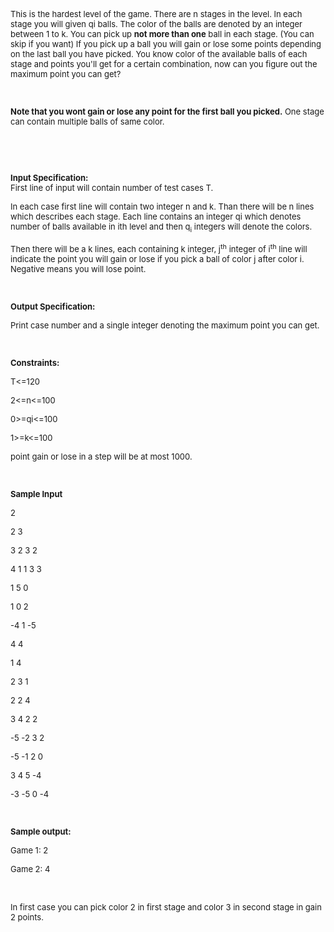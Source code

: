 <!-- P { margin-bottom: 0.08in; direction: ltr; color: rgb(0, 0, 0); }P.western { font-family: "DejaVu Sans"; font-size: 12pt; }P.cjk { font-family: "DejaVu Sans"; font-size: 12pt; }P.ctl { font-family: "DejaVu Sans"; font-size: 12pt; } -->
<p><span style="font-size: small;"> </span></p>
<p style="margin-bottom: 0in;"><span style="font-size: small;">This is the hardest level of the game. There are n stages in the level. In each stage you will given qi balls. The color of the balls are denoted by an integer between 1 to k. You can pick up <strong>not more than one</strong> ball in each stage. (You can skip if you want) If you pick up a ball you will gain or lose some points depending on the last ball you have picked.  You know color of the available balls of each stage and points you'll get for a certain combination, now can you figure out the maximum point you can get?</span></p>
<p><span style="font-size: small;"> </span></p>
<p style="margin-bottom: 0in;"><span style="font-size: small;"><br></span></p>
<p><span style="font-size: small;"> </span></p>
<p style="margin-bottom: 0in;"><span style="font-size: small;"><strong>Note that you wont gain or lose any point for the first ball you picked.</strong> One stage can contain multiple balls of same color. </span></p>
<p style="margin-bottom: 0in;"><span style="font-size: small;"><br></span></p>
<p><span style="font-size: small;"> </span></p>
<p style="margin-bottom: 0in;"><span style="font-size: small;"><br></span></p>
<p><span style="font-size: small;"> </span></p>
<p style="margin-bottom: 0in;"><span style="font-size: small;"><strong>Input Specification:</strong><br>First line of input will contain number of test cases T. </span></p>
<p><span style="font-size: small;"> </span></p>
<p style="margin-bottom: 0in;"><span style="font-size: small;">In each case first line will contain two integer n and k. Than there will be n lines which describes each stage. Each line contains an integer qi which denotes number of balls available in ith level and then q<sub>i</sub> integers will denote the colors. </span></p>
<p><span style="font-size: small;"> </span></p>
<p style="margin-bottom: 0in;"><span style="font-size: small;">Then there will be a k lines, each containing k integer, j<sup>th</sup> integer of i<sup>th</sup> line will indicate the point you will gain or lose if you pick a ball of color j after color i. Negative means you will lose point.</span></p>
<p><span style="font-size: small;"> </span></p>
<p style="margin-bottom: 0in;"><span style="font-size: small;"><br></span></p>
<p><span style="font-size: small;"> </span></p>
<p style="margin-bottom: 0in;"><span style="font-size: small;"><strong>Output Specification:</strong></span></p>
<p><span style="font-size: small;"> </span></p>
<p style="margin-bottom: 0in; font-weight: normal;"><span style="font-size: small;">Print case number and a single integer denoting the maximum point you can get.</span></p>
<p><span style="font-size: small;"> </span></p>
<p style="margin-bottom: 0in; font-weight: normal;"><span style="font-size: small;"><br></span></p>
<p><span style="font-size: small;"> </span></p>
<p style="margin-bottom: 0in;"><span style="font-size: small;"><strong>Constraints:</strong></span></p>
<p><span style="font-size: small;"> </span></p>
<p style="margin-bottom: 0in;"><span style="font-size: small;">T&lt;=120</span></p>
<p><span style="font-size: small;"> </span></p>
<p style="margin-bottom: 0in; font-weight: normal;"><span style="font-size: small;">2&lt;=n&lt;=100</span></p>
<p><span style="font-size: small;"> </span></p>
<p style="margin-bottom: 0in; font-weight: normal;"><span style="font-size: small;">0&gt;=qi&lt;=100</span></p>
<p><span style="font-size: small;"> </span></p>
<p style="margin-bottom: 0in; font-weight: normal;"><span style="font-size: small;">1&gt;=k&lt;=100</span></p>
<p><span style="font-size: small;"> </span></p>
<p style="margin-bottom: 0in; font-weight: normal;"><span style="font-size: small;">point gain or lose in a step will be at most 1000. </span></p>
<p><span style="font-size: small;"> </span></p>
<p style="margin-bottom: 0in; font-weight: normal;"><span style="font-size: small;"><br></span></p>
<p><span style="font-size: small;"> </span></p>
<p style="margin-bottom: 0in;"><span style="font-size: small;"><strong>Sample Input</strong></span></p>
<p><span style="font-size: small;"> </span></p>
<p style="margin-bottom: 0in; font-weight: normal;"><span style="font-size: small;">2</span></p>
<p style="margin-bottom: 0in; font-weight: normal;"><span style="font-size: small;">2 3</span></p>
<p><span style="font-size: small;"> </span></p>
<p style="margin-bottom: 0in; font-weight: normal;"><span style="font-size: small;">3 2 3 2</span></p>
<p><span style="font-size: small;"> </span></p>
<p style="margin-bottom: 0in; font-weight: normal;"><span style="font-size: small;">4 1 1 3 3</span></p>
<p><span style="font-size: small;"> </span></p>
<p style="margin-bottom: 0in; font-weight: normal;"><span style="font-size: small;">1 5 0</span></p>
<p><span style="font-size: small;"> </span></p>
<p style="margin-bottom: 0in; font-weight: normal;"><span style="font-size: small;">1 0 2</span></p>
<p><span style="font-size: small;"> </span></p>
<p style="margin-bottom: 0in; font-weight: normal;"><span style="font-size: small;">-4 1 -5</span></p>
<p><span style="font-size: small;"> </span></p>
<p style="margin-bottom: 0in; font-weight: normal;"><span style="font-size: small;">4 4</span></p>
<p><span style="font-size: small;"> </span></p>
<p style="margin-bottom: 0in; font-weight: normal;"><span style="font-size: small;">1 4</span></p>
<p><span style="font-size: small;"> </span></p>
<p style="margin-bottom: 0in; font-weight: normal;"><span style="font-size: small;">2 3 1</span></p>
<p><span style="font-size: small;"> </span></p>
<p style="margin-bottom: 0in; font-weight: normal;"><span style="font-size: small;">2 2 4</span></p>
<p><span style="font-size: small;"> </span></p>
<p style="margin-bottom: 0in; font-weight: normal;"><span style="font-size: small;">3 4 2 2</span></p>
<p><span style="font-size: small;"> </span></p>
<p style="margin-bottom: 0in; font-weight: normal;"><span style="font-size: small;">-5 -2 3 2</span></p>
<p><span style="font-size: small;"> </span></p>
<p style="margin-bottom: 0in; font-weight: normal;"><span style="font-size: small;">-5 -1 2 0</span></p>
<p><span style="font-size: small;"> </span></p>
<p style="margin-bottom: 0in; font-weight: normal;"><span style="font-size: small;">3 4 5 -4</span></p>
<p><span style="font-size: small;"> </span></p>
<p style="margin-bottom: 0in; font-weight: normal;"><span style="font-size: small;">-3 -5 0 -4</span></p>
<p><span style="font-size: small;"> </span></p>
<p style="margin-bottom: 0in; font-weight: normal;"><span style="font-size: small;"><br></span></p>
<p><span style="font-size: small;"> </span></p>
<p style="margin-bottom: 0in;"><span style="font-size: small;"><strong>Sample output:</strong></span></p>
<p><span style="font-size: small;"> </span></p>
<p style="margin-bottom: 0in; font-weight: normal;"><span style="font-size: small;">Game 1: 2</span></p>
<p><span style="font-size: small;"> </span></p>
<p style="margin-bottom: 0in; font-weight: normal;"><span style="font-size: small;">Game 2: 4</span></p>
<p><span style="font-size: small;"> </span></p>
<p style="margin-bottom: 0in; font-weight: normal;">&nbsp;</p>
<p style="margin-bottom: 0in; font-weight: normal;"><span style="font-size: small;">In first case you can pick color 2 in first stage and color 3 in second stage in gain 2 points.<br></span></p>
<p><span style="font-size: small;"> </span></p>
<p style="margin-bottom: 0in; font-weight: normal;"><span style="font-size: small;"><br></span></p>
<p><span style="font-size: small;"> </span></p>